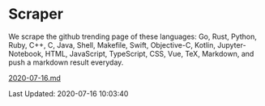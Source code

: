 # Scraper

We scrape the github trending page of these languages: Go, Rust, Python, Ruby, C++, C, Java, Shell, Makefile, Swift, Objective-C, Kotlin, Jupyter-Notebook, HTML, JavaScript, TypeScript, CSS, Vue, TeX, Markdown, and push a markdown result everyday.

[2020-07-16.md](https://github.com/yangwenmai/Scraper/blob/master/2020-07-16.md)

Last Updated: 2020-07-16 10:03:40